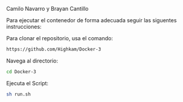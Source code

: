 Camilo Navarro y Brayan Cantillo

Para ejecutar el contenedor de forma adecuada seguir las siguentes instrucciones:

Para clonar el repositorio, usa el comando:
```bash
https://github.com/Highkam/Docker-3
```
Navega al directorio:
```bash
cd Docker-3
```
Ejecuta el Script:

```bash
sh run.sh
```
